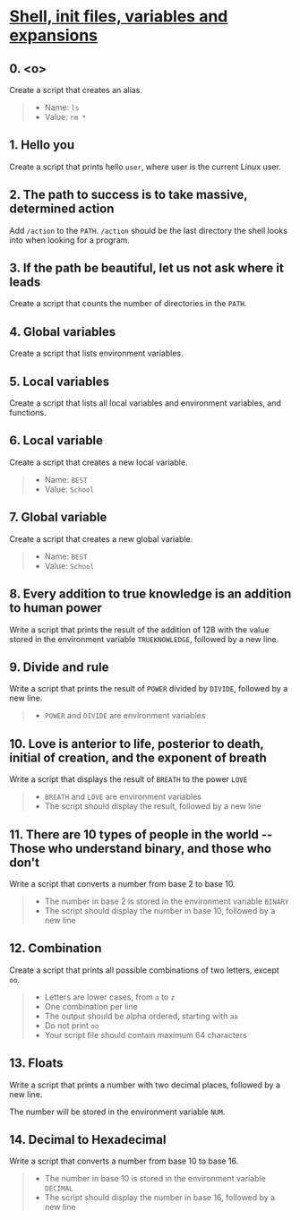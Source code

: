 # [Shell, init files, variables and expansions](https://intranet.hbtn.io/projects/2022)

## 0. \<o>

Create a script that creates an alias.

> - Name: `ls`
> - Value: `rm *`

## 1. Hello you

Create a script that prints hello `user`, where user is the current Linux user.

## 2. The path to success is to take massive, determined action

Add `/action` to the `PATH`. `/action` should be the last directory the shell looks into when looking for a program.

## 3. If the path be beautiful, let us not ask where it leads

Create a script that counts the number of directories in the `PATH`.

## 4. Global variables

Create a script that lists environment variables.

## 5. Local variables

Create a script that lists all local variables and environment variables, and functions.

## 6. Local variable

Create a script that creates a new local variable.

> - Name: `BEST`
> - Value: `School`

## 7. Global variable

Create a script that creates a new global variable.

> - Name: `BEST`
> - Value: `School`

## 8. Every addition to true knowledge is an addition to human power

Write a script that prints the result of the addition of 128 with the value stored in the environment variable `TRUEKNOWLEDGE`, followed by a new line.

## 9. Divide and rule

Write a script that prints the result of `POWER` divided by `DIVIDE`, followed by a new line.

> - `POWER` and `DIVIDE` are environment variables

## 10. Love is anterior to life, posterior to death, initial of creation, and the exponent of breath

Write a script that displays the result of `BREATH` to the power `LOVE`

> - `BREATH` and `LOVE` are environment variables
> - The script should display the result, followed by a new line

## 11. There are 10 types of people in the world -- Those who understand binary, and those who don't

Write a script that converts a number from base 2 to base 10.

> - The number in base 2 is stored in the environment variable `BINARY`
> - The script should display the number in base 10, followed by a new line

## 12. Combination

Create a script that prints all possible combinations of two letters, except `oo`.

> - Letters are lower cases, from `a` to `z`
> - One combination per line
> - The output should be alpha ordered, starting with `aa`
> - Do not print `oo`
> - Your script file should contain maximum 64 characters

## 13. Floats

Write a script that prints a number with two decimal places, followed by a new line.

The number will be stored in the environment variable `NUM`.

## 14. Decimal to Hexadecimal

Write a script that converts a number from base 10 to base 16.

> - The number in base 10 is stored in the environment variable `DECIMAL`
> - The script should display the number in base 16, followed by a new line

